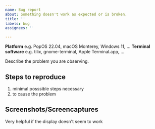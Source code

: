 ```yaml
---
name: Bug report
about: Something doesn't work as expected or is broken.
title: ''
labels: bug
assignees: ''

---
```


**Platform** e.g. PopOS 22.04, macOS Monterey, Windows 11, ...
**Terminal software** e.g. tilix, gnome-terminal, Apple Terminal.app, ... 

Describe the problem you are observing.

## Steps to reproduce
1. minimal posssible steps necessary
2. to cause the problem

## Screenshots/Screencaptures

Very helpful if the display doesn't seem to work
